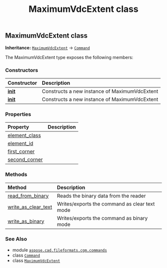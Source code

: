 ﻿---
title: MaximumVdcExtent class
second_title: Aspose.CAD for Python via .NET API References
description: 
type: docs
weight: 1220
url: /python-net/aspose.cad.fileformats.cgm.commands/maximumvdcextent/
is_root: false
---

## MaximumVdcExtent class



**Inheritance:** [`MaximumVdcExtent`](/cad/python-net/aspose.cad.fileformats.cgm.commands/maximumvdcextent) → 
[`Command`](/cad/python-net/aspose.cad.fileformats.cgm.commands/command)



The MaximumVdcExtent type exposes the following members:

### Constructors
| Constructor | Description |
| :- | :- |
| [__init__](/cad/python-net/aspose.cad.fileformats.cgm.commands/maximumvdcextent/__init__/#aspose.cad.fileformats.cgm.CgmFile) | Constructs a new instance of MaximumVdcExtent |
| [__init__](/cad/python-net/aspose.cad.fileformats.cgm.commands/maximumvdcextent/__init__/#aspose.cad.fileformats.cgm.CgmFile-aspose.cad.fileformats.cgm.classes.CgmPoint-aspose.cad.fileformats.cgm.classes.CgmPoint) | Constructs a new instance of MaximumVdcExtent |


### Properties
| Property | Description |
| :- | :- |
| [element_class](/cad/python-net/aspose.cad.fileformats.cgm.commands/maximumvdcextent/element_class) |  |
| [element_id](/cad/python-net/aspose.cad.fileformats.cgm.commands/maximumvdcextent/element_id) |  |
| [first_corner](/cad/python-net/aspose.cad.fileformats.cgm.commands/maximumvdcextent/first_corner) |  |
| [second_corner](/cad/python-net/aspose.cad.fileformats.cgm.commands/maximumvdcextent/second_corner) |  |


### Methods
| Method | Description |
| :- | :- |
| [read_from_binary](/cad/python-net/aspose.cad.fileformats.cgm.commands/maximumvdcextent/read_from_binary/#aspose.cad.fileformats.cgm.IBinaryReader) | Reads the binary data from the reader |
| [write_as_clear_text](/cad/python-net/aspose.cad.fileformats.cgm.commands/maximumvdcextent/write_as_clear_text/#aspose.cad.fileformats.cgm.IClearTextWriter) | Writes/exports the command as clear text mode |
| [write_as_binary](/cad/python-net/aspose.cad.fileformats.cgm.commands/maximumvdcextent/write_as_binary/#aspose.cad.fileformats.cgm.IBinaryWriter) | Writes/exports the command as binary mode |



### See Also
* module [`aspose.cad.fileformats.cgm.commands`](..)
* class [`Command`](/cad/python-net/aspose.cad.fileformats.cgm.commands/command)
* class [`MaximumVdcExtent`](/cad/python-net/aspose.cad.fileformats.cgm.commands/maximumvdcextent)
